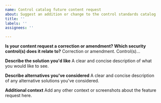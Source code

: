 ```yaml
---
name: Control catalog future content request
about: Suggest an addition or change to the control standards catalog
title: ''
labels: ''
assignees: ''

---
```


**Is your content request a correction or amendment? Which security control(s) does it relate to?**
Correction or amendment.  Control(s)...

**Describe the solution you'd like**
A clear and concise description of what you would like to see.

**Describe alternatives you've considered**
A clear and concise description of any alternative solutions you've considered.

**Additional context**
Add any other context or screenshots about the feature request here.
